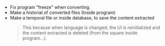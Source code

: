 - Fix program "freeze" when converting.
- Make a historial of converted files (Inside program)
- Make a temporal file or inside database, to save the content extracted
  > This because when language is changed, the UI is reinitialized and the content extracted is deleted (from the square inside program...).
